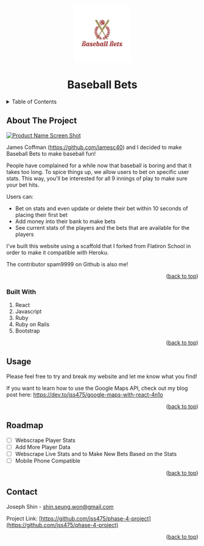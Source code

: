 <a name="readme-top"></a>
<!--
*** Used the Best-README-Template.
-->


<!-- PROJECT LOGO -->
<br />
<div align="center">
  <a href="https://github.com/jss475/phase-4-project">
    <img src="./client/public/BaseballBetsLogo2.png" alt="Logo" width="150" height="150">
  </a>

  <h1 align="center">Baseball Bets</h3>

</div>



<!-- TABLE OF CONTENTS -->
<details>
  <summary>Table of Contents</summary>
  <ol>
    <li>
      <a href="#about-the-project">About The Project</a>
      <ul>
        <li><a href="#built-with">Built With</a></li>
      </ul>
    </li>
    <li><a href="#usage">Usage</a></li>
    <li><a href="#roadmap">Roadmap</a></li>
    <li><a href="#contact">Contact</a></li>

  </ol>
</details>



<!-- ABOUT THE PROJECT -->
## About The Project

[![Product Name Screen Shot][page-demo]]("https://lit-tundra-09875.herokuapp.com/about")

James Coffman (https://github.com/jamesc40) and I decided to make Baseball Bets to make baseball fun!

People have complained for a while now that baseball is boring and that it takes too long. To spice things up, we allow users to bet on specific user stats. This way, you'll be interested for all 9 innings of play to make sure your bet hits.

Users can:
* Bet on stats and even update or delete their bet within 10 seconds of placing their first bet
* Add money into their bank to make bets
* See current stats of the players and the bets that are available for the players


I've built this website using a scaffold that I forked from Flatiron School in order to make it compatible with Heroku.

The contributor spam9999 on Github is also me!


<p align="right">(<a href="#readme-top">back to top</a>)</p>



### Built With

<ol>
    <li>React</li>
    <li>Javascript</li>
    <li>Ruby</li>
    <li>Ruby on Rails</li>
    <li>Bootstrap</li>
</ol>

<p align="right">(<a href="#readme-top">back to top</a>)</p>

<!-- USAGE EXAMPLES -->
## Usage

Please feel free to try and break my website and let me know what you find!

If you want to learn how to use the Google Maps API, check out my blog post here: https://dev.to/jss475/google-maps-with-react-4n1o


<p align="right">(<a href="#readme-top">back to top</a>)</p>



<!-- ROADMAP -->
## Roadmap

- [ ] Webscrape Player Stats
- [ ] Add More Player Data
- [ ] Webscrape Live Stats and to Make New Bets Based on the Stats
- [ ] Mobile Phone Compatible

<p align="right">(<a href="#readme-top">back to top</a>)</p>



<!-- CONTACT -->
## Contact

Joseph Shin - shin.seung.won@gmail.com 

Project Link: [https://github.com/jss475/phase-4-project](https://github.com/jss475/phase-4-project)

<p align="right">(<a href="#readme-top">back to top</a>)</p>



<!-- MARKDOWN LINKS & IMAGES -->
[page-demo]: ./client/public/screen_shot.png
[Ruby_img]: https://www.ruby-lang.org/images/header-ruby-logo.png
[Ruby-url]: https://www.ruby-lang.org/en/
